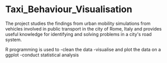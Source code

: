 # Taxi_Behaviour_Visualisation
The project studies the findings from urban mobility simulations from vehicles involved in public transport in the  city of Rome, Italy and provides useful knowledge for identifying and solving problems in a city's road system. 

R programming is used to 
    -clean the data
    -visualise and plot the data on a ggplot
    -conduct statistical analysis
